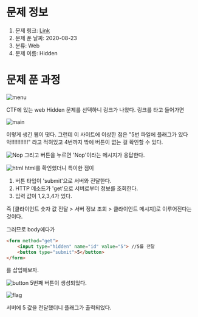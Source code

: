 # 문제 정보
1. 문제 링크: [Link](http://ctf.j0n9hyun.xyz:2023)
2. 문제 푼 날짜: 2020-08-23
3. 분류: Web
4. 문제 이름: Hidden

# 문제 푼 과정
![menu](/link_menu.PNG)

CTF에 있는 web Hidden 문제를 선택하니 링크가 나왔다.
링크를 타고 들어가면

![main](/main.PNG)

이렇게 생긴 웹이 떳다. 그런데 이 사이트에 이상한 점은
"5번 파일에 플래그가 있다악!!!!!!!!!!!" 라고 적혀있고 4번까지 밖에 버튼이 없는 걸 확인할 수 있다.

![Nop](/Nop.PNG)
그리고 버튼을 누르면 'Nop'이라는 메시지가 응답한다.

![html](/html.PNG)
html를 확인했더니 특이한 점이
1. 버튼 타입이 'submit'으로 서버와 전달한다.
2. HTTP 메소드가 'get'으로 서버로부터 정보를 조회한다.
3. 입력 값이 1,2,3,4가 있다.

즉 [클라이언트 숫자 값 전달 > 서버 정보 조회 > 클라이언트 메시지]로 이루어진다는 것이다.

그러므로 body에다가
```html
<form method="get">
    <input type="hidden" name="id" value="5"> //5를 전달
    <button type="submit">5</button>
</form>
```
를 삽입해보자.

![button](/button.PNG)
5번째 버튼이 생성되었다.

![flag](/flag.PNG)

서버에 5 값을 전달했더니 플래그가 출력되었다.